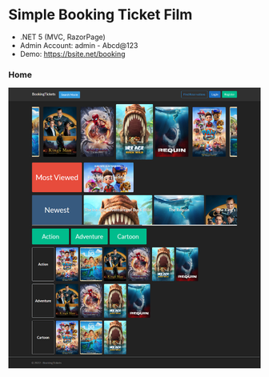 # Simple Booking Ticket Film
* .NET 5 (MVC, RazorPage)
* Admin Account: admin - Abcd@123
* Demo: https://bsite.net/booking
### Home
![screenshot](https://github.com/nguyentu43/booking-tickets/raw/master/screenshot.png)
